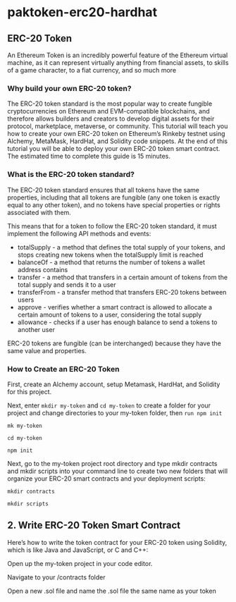 # paktoken-erc20-hardhat
## ERC-20 Token
An Ethereum Token is an incredibly powerful feature of the Ethereum virtual machine, as it can represent virtually anything from financial assets, to skills of a game character, to a fiat currency, and so much more
### Why build your own ERC-20 token?
The ERC-20 token standard is the most popular way to create fungible cryptocurrencies on Ethereum and EVM-compatible blockchains, and therefore allows builders and creators to develop digital assets for their protocol, marketplace, metaverse, or community.
This tutorial will teach you how to create your own ERC-20 token on Ethereum’s Rinkeby testnet using Alchemy, MetaMask, HardHat, and Solidity code snippets. At the end of this tutorial you will be able to deploy your own ERC-20 token smart contract. The estimated time to complete this guide is 15 minutes.
### What is the ERC-20 token standard?
 The ERC-20 token standard ensures that all tokens have the same properties, including that all tokens are fungible (any one token is exactly equal to any other token), and no tokens have special properties or rights associated with them.
 
This means that for a token to follow the ERC-20 token standard, it must implement the following API methods and events:

- totalSupply - a method that defines the total supply of your tokens, and stops creating new tokens when the totalSupply limit is reached
- balanceOf - a method that returns the number of tokens a wallet address contains
- transfer - a method that transfers in a certain amount of tokens from the total supply and sends it to a user
- transferFrom - a transfer method that transfers ERC-20 tokens between users
- approve - verifies whether a smart contract is allowed to allocate a certain amount of tokens to a user, considering the total supply
- allowance - checks if a user has enough balance to send a tokens to another user

ERC-20 tokens are fungible (can be interchanged) because they have the same value and properties.
### How to Create an ERC-20 Token
First, create an Alchemy account, setup Metamask, HardHat, and Solidity for this project.

Next, enter `mkdir my-token` and `cd my-token` to create a folder for your project and change directories to your my-token folder, then `run npm init`

`mk my-token`

`cd my-token`

`npm init`

Next, go to the my-token project root directory and type mkdir contracts and mkdir scripts into your command line to create two new folders that will organize your ERC-20 smart contracts and your deployment scripts:

`mkdir contracts`

`mkdir scripts`
## 2. Write ERC-20 Token Smart Contract
Here’s how to write the token contract for your ERC-20 token using Solidity, which is like Java and JavaScript, or C and C++:

Open up the my-token project in your code editor.

Navigate to your /contracts folder

Open a new .sol file and name the .sol file the same name as your token



